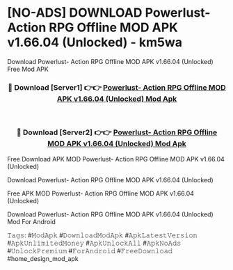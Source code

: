 # [NO-ADS] DOWNLOAD Powerlust- Action RPG Offline MOD APK v1.66.04 (Unlocked) - km5wa
Download Powerlust- Action RPG Offline MOD APK v1.66.04 (Unlocked) Free Mod APK

<div align="center">
<h3>🔴 Download [Server1] 👉👉 <a href="https://apk-comot.site?title=Powerlust-_Action_RPG_Offline_MOD_APK_v1.66.04_(Unlocked)">Powerlust- Action RPG Offline MOD APK v1.66.04 (Unlocked) Mod Apk</a></h3><br>

<h3>🔴 Download [Server2] 👉👉 <a href="https://apk-comot.site?title=Powerlust-_Action_RPG_Offline_MOD_APK_v1.66.04_(Unlocked)">Powerlust- Action RPG Offline MOD APK v1.66.04 (Unlocked) Mod Apk</a></h3>
</div>


Free Download APK MOD Powerlust- Action RPG Offline MOD APK v1.66.04 (Unlocked)

Download Powerlust- Action RPG Offline MOD APK v1.66.04 (Unlocked) 

Free APK MOD Powerlust- Action RPG Offline MOD APK v1.66.04 (Unlocked) 

Download Powerlust- Action RPG Offline MOD APK v1.66.04 (Unlocked) Mod For Android

𝚃𝚊𝚐𝚜: #𝙼𝚘𝚍𝙰𝚙𝚔 #𝙳𝚘𝚠𝚗𝚕𝚘𝚊𝚍𝙼𝚘𝚍𝙰𝚙𝚔 #𝙰𝚙𝚔𝙻𝚊𝚝𝚎𝚜𝚝𝚅𝚎𝚛𝚜𝚒𝚘𝚗 #𝙰𝚙𝚔𝚄𝚗𝚕𝚒𝚖𝚒𝚝𝚎𝚍𝙼𝚘𝚗𝚎𝚢 #𝙰𝚙𝚔𝚄𝚗𝚕𝚘𝚌𝚔𝙰𝚕𝚕 #𝙰𝚙𝚔𝙽𝚘𝙰𝚍𝚜 #𝚄𝚗𝚕𝚘𝚌𝚔𝙿𝚛𝚎𝚖𝚒𝚞𝚖 #𝙵𝚘𝚛𝙰𝚗𝚍𝚛𝚘𝚒𝚍 #𝙵𝚛𝚎𝚎𝙳𝚘𝚠𝚗𝚕𝚘𝚊𝚍 #home_design_mod_apk